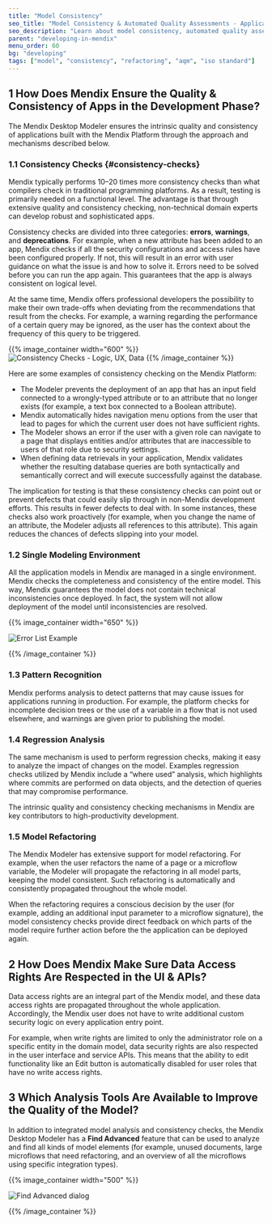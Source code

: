```yaml
---
title: "Model Consistency"
seo_title: "Model Consistency & Automated Quality Assessments - Application Development"
seo_description: "Learn about model consistency, automated quality assessments & how Mendix ensures data access rights are respected in the UI & APIs from the official guide."
parent: "developing-in-mendix"
menu_order: 60
bg: "developing"
tags: ["model", "consistency", "refactoring", "aqm", "iso standard"]
---
```


## 1 How Does Mendix Ensure the Quality & Consistency of Apps in the Development Phase?

The Mendix Desktop Modeler ensures the intrinsic quality and consistency of applications built with the Mendix Platform through the approach and mechanisms described below.

### 1.1 Consistency Checks {#consistency-checks}

Mendix typically performs 10–20 times more consistency checks than what compilers check in traditional programming platforms. As a result, testing is primarily needed on a functional level. The advantage is that through extensive quality and consistency checking, non-technical domain experts can develop robust and sophisticated apps.

Consistency checks are divided into three categories: **errors**, **warnings**, and **deprecations**. For example, when a new attribute has been added to an app, Mendix checks if all the security configurations and access rules have been configured properly. If not, this will result in an error with user guidance on what the issue is and how to solve it. Errors need to be solved before you can run the app again. This guarantees that the app is always consistent on logical level.

At the same time, Mendix offers professional developers the possibility to make their own trade-offs when deviating from the recommendations that result from the checks. For example, a warning regarding the performance of a certain query may be ignored, as the user has the context about the frequency of this query to be triggered.

{{% image_container width="600" %}}
![Consistency Checks - Logic, UX, Data](attachments/consistency-checks.png)
{{% /image_container %}}

Here are some examples of consistency checking on the Mendix Platform:

* The Modeler prevents the deployment of an app that has an input field connected to a wrongly-typed attribute or to an attribute that no longer exists (for example, a text box connected to a Boolean attribute).
* Mendix automatically hides navigation menu options from the user that lead to pages for which the current user does not have sufficient rights.
* The Modeler shows an error if the user with a given role can navigate to a page that displays entities and/or attributes that are inaccessible to users of that role due to security settings.
* When defining data retrievals in your application, Mendix validates whether the resulting database queries are both syntactically and semantically correct and will execute successfully against the database.

The implication for testing is that these consistency checks can point out or prevent defects that could easily slip through in non-Mendix development efforts. This results in fewer defects to deal with. In some instances, these checks also work proactively (for example, when you change the name of an attribute, the Modeler adjusts all references to this attribute). This again reduces the chances of defects slipping into your model.

### 1.2 Single Modeling Environment

All the application models in Mendix are managed in a single environment. Mendix checks the completeness and consistency of the entire model. This way, Mendix guarantees the model does not contain technical inconsistencies once deployed. In fact, the system will not allow deployment of the model until inconsistencies are resolved.

{{% image_container width="650" %}}

![Error List Example](attachments/error-list.png)

{{% /image_container %}}

### 1.3 Pattern Recognition

Mendix performs analysis to detect patterns that may cause issues for applications running in production. For example, the platform checks for incomplete decision trees or the use of a variable in a flow that is not used elsewhere, and warnings are given prior to publishing the model.

### 1.4 Regression Analysis

The same mechanism is used to perform regression checks, making it easy to analyze the impact of changes on the model. Examples regression checks utilized by Mendix include a “where used” analysis, which highlights where commits are performed on data objects, and the detection of queries that may compromise performance.

The intrinsic quality and consistency checking mechanisms in Mendix are key contributors to high-productivity development.

### 1.5 Model Refactoring

The Mendix Modeler has extensive support for model refactoring. For example, when the user refactors the name of a page or a microflow variable, the Modeler will propagate the refactoring in all model parts, keeping the model consistent. Such refactoring is automatically and consistently propagated throughout the whole model.

When the refactoring requires a conscious decision by the user (for example, adding an additional input parameter to a microflow signature), the model consistency checks provide direct feedback on which parts of the model require further action before the the application can be deployed again.

## 2 How Does Mendix Make Sure Data Access Rights Are Respected in the UI & APIs?

Data access rights are an integral part of the Mendix model, and these data access rights are propagated throughout the whole application. Accordingly, the Mendix user does not have to write additional custom security logic on every application entry point.

For example, when write rights are limited to only the administrator role on a specific entity in the domain model, data security rights are also respected in the user interface and service APIs. This means that the ability to edit functionality like an Edit button is automatically disabled for user roles that have no write access rights.

## 3 Which Analysis Tools Are Available to Improve the Quality of the Model?

In addition to integrated model analysis and consistency checks, the Mendix Desktop Modeler has a **Find Advanced** feature that can be used to analyze and find all kinds of model elements (for example, unused documents, large microflows that need refactoring, and an overview of all the microflows using specific integration types).

{{% image_container width="500" %}}

![Find Advanced dialog](attachments/find_advanced.png)

{{% /image_container %}}
